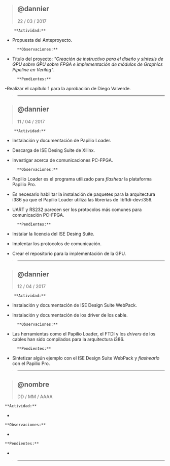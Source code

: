 > @dannier
> ------------------------------------
> 22 / 03 / 2017

        **Actividad:**
- Propuesta del Anteproyecto.

        **Observaciones:**
- Título del proyecto: _"Creación de instructivo para el diseño y síntesis de GPU sobre GPU sobre FPGA e implementación de módulos de Graphics Pipeline en Verilog"_.

        **Pendientes:**
-Realizar el capítulo 1 para la aprobación de Diego Valverde.
> ------------------------------------


> @dannier
> ------------------------------------
> 11 / 04 / 2017

        **Actividad:**
- Instalación y documentación de Papilio Loader.
- Descarga de ISE Desing Suite de Xilinx.
- Investigar acerca de comunicaciones PC-FPGA.

        **Observaciones:**
- Papilio Loader es el programa utilizado para _flashear_ la plataforma Papilio Pro.
- Es necesario habilitar la instalación de paquetes para la arquitectura i386 ya que el Papilio Loader utiliza las librerías de libftdi-dev:i356.
- UART y RS232 parecen ser los protocolos más comunes para comunicación PC-FPGA.

        **Pendientes:**
- Instalar la licencia del ISE Desing Suite.
- Implentar los protocolos de comunicación.
- Crear el repositorio para la implementación de la GPU.
> ------------------------------------


> @dannier
> ------------------------------------
> 12 / 04 / 2017

        **Actividad:**
- Instalación y documentación de ISE Design Suite WebPack.
- Instalación y documentación de los driver de los cable.

        **Observaciones:**
- Las herramientas como el Papilio Loader, el FTDI y los _drivers_ de los cables han sido compilados para la arquitectura i386.

        **Pendientes:**
- Sintetizar algún ejemplo con el ISE Design Suite WebPack y _flashearlo_ con el Papilio Pro.

> ------------------------------------


> @nombre
> ------------------------------------
> DD / MM / AAAA

	**Actividad:**
-

	**Observaciones:**
-

	**Pendientes:**
-

> ------------------------------------
